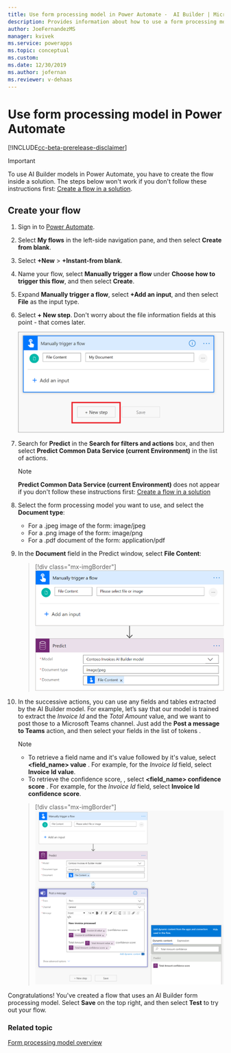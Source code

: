 ```yaml
---
title: Use form processing model in Power Automate -  AI Builder | Microsoft Docs
description: Provides information about how to use a form processing model in Power Automate
author: JoeFernandezMS
manager: kvivek
ms.service: powerapps
ms.topic: conceptual
ms.custom: 
ms.date: 12/30/2019
ms.author: jofernan
ms.reviewer: v-dehaas
---
```


# Use form processing model in Power Automate

[!INCLUDE[cc-beta-prerelease-disclaimer](./includes/cc-beta-prerelease-disclaimer.md)]

 > [!IMPORTANT]
 > To use AI Builder models in Power Automate, you have to create the flow inside a solution. The steps below won't work if you don't follow these instructions first: [Create a flow in a solution](/flow/create-flow-solution).

## Create your flow

1. Sign in to [Power Automate](https://flow.microsoft.com/).

1. Select **My flows** in the left-side navigation pane, and then select **Create from blank**.

1. Select **+New** > **+Instant-from blank**.

1. Name your flow, select **Manually trigger a flow** under **Choose how to trigger this flow**, and then select **Create**.

1. Expand **Manually trigger a flow**, select **+Add an input**, and then select **File** as the input type.

1. Select **+ New step**. Don't worry about the file information fields at this point - that comes later.

    ![Expand 'manually trigger a flow'.](media/flow-add-input.png)

1. Search for **Predict** in the **Search for filters and actions** box, and then select **Predict Common Data Service (current Environment)** in the list of actions.
    >[!NOTE]
    > **Predict Common Data Service (current Environment)** does not appear if you don't follow these instructions first: [Create a flow in a solution](/flow/create-flow-solution)

1. Select the form processing model you want to use, and select the **Document type**:

    - For a .jpeg image of the form: image/jpeg
    - For a .png image of the form: image/png
    - For a .pdf document of the form: application/pdf

1. In the **Document** field in the Predict window, select **File Content**:

    > [!div class="mx-imgBorder"]
    > ![Select file content](media/flow-select-file-content.png "Select file content")

1. In the successive actions, you can use any fields and tables extracted by the AI Builder model. For example, let’s say that our model is trained to extract the *Invoice Id* and the *Total Amount* value, and we want to post those to a Microsoft Teams channel. Just add the **Post a message to Teams** action, and then select your fields in the list of tokens  .

    > [!NOTE]
    >
    >- To retrieve a field name and it's value followed by it's value, select **<field_name> value** . For example, for the *Invoice Id* field, select **Invoice Id value**.
    >- To retrieve the confidence score, , select **<field_name> confidence score** . For example, for the *Invoice Id* field, select **Invoice Id confidence score**.
    
    > [!div class="mx-imgBorder"]
    > ![Form processing flow overview](media/flow-fp-overview.png "Form processing flow overview")

Congratulations! You've created a flow that uses an AI Builder form processing model. Select **Save** on the top right, and then select **Test** to try out your flow.

### Related topic
[Form processing model overview](form-processing-model-overview.md)
